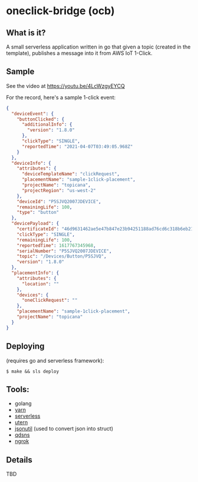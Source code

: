 # oneclick-bridge (ocb)

## What is it?

A small serverless application written in go that given a topic (created in the template), publishes a message into it from AWS IoT 1-Click.

## Sample

See the video at https://youtu.be/4LcWzgyEYCQ 

For the record, here's a sample 1-click event:

```json
{
  "deviceEvent": {
    "buttonClicked": {
      "additionalInfo": {
        "version": "1.8.0"
      },
      "clickType": "SINGLE",
      "reportedTime": "2021-04-07T03:49:05.968Z"
    }
  },
  "deviceInfo": {
    "attributes": {
      "deviceTemplateName": "clickRequest",
      "placementName": "sample-1click-placement",
      "projectName": "topicana",
      "projectRegion": "us-west-2"
    },
    "deviceId": "P5SJVQ2007JDEVICE",
    "remainingLife": 100,
    "type": "button"
  },
  "devicePayload": {
    "certificateId": "46d9631462ae5e47b847e23b94251188ad76cd6c318b6eb210e963f106a45088",
    "clickType": "SINGLE",
    "remainingLife": 100,
    "reportedTime": 1617767345968,
    "serialNumber": "P5SJVQ2007JDEVICE",
    "topic": "/Devices/Button/P5SJVQ",
    "version": "1.8.0"
  },
  "placementInfo": {
    "attributes": {
      "location": ""
    },
    "devices": {
      "oneClickRequest": ""
    },
    "placementName": "sample-1click-placement",
    "projectName": "topicana"
  }
}
```

## Deploying

(requires go and serverless framework):

```
$ make && sls deploy
```

## Tools:

* golang
* [yarn](https://yarnpkg.com/)
* [serverless](https://www.serverless.com/)
* [utern](https://github.com/knqyf263/utern)
* [jsonutil](https://github.com/bashtian/jsonutils) (used to convert json into struct)
* [qdsns](https://github.com/aldrinleal/qdsns)
* [ngrok](https://ngrok.io)

## Details

TBD
